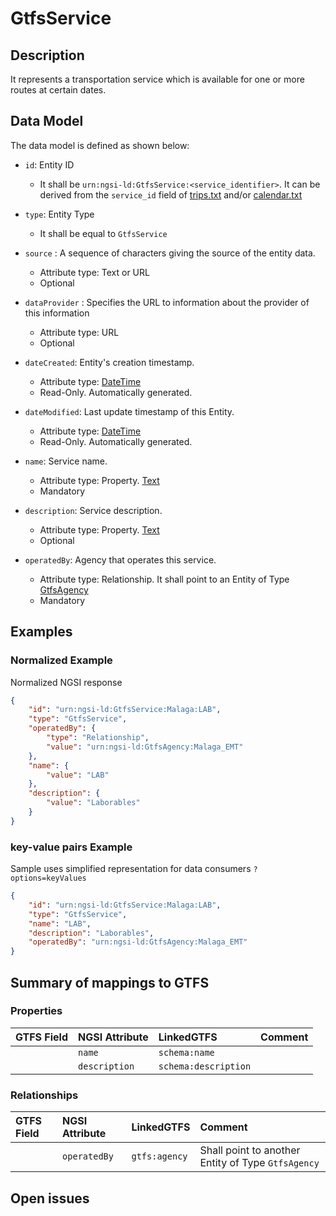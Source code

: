 # GtfsService

## Description

It represents a transportation service which is available for one or more routes
at certain dates.

## Data Model

The data model is defined as shown below:

-   `id`: Entity ID

    -   It shall be `urn:ngsi-ld:GtfsService:<service_identifier>`. It can be
        derived from the `service_id` field of
        [trips.txt](https://developers.google.com/transit/gtfs/reference/#tripstxt)
        and/or
        [calendar.txt](https://developers.google.com/transit/gtfs/reference/#calendartxt)

-   `type`: Entity Type

    -   It shall be equal to `GtfsService`

-   `source` : A sequence of characters giving the source of the entity data.

    -   Attribute type: Text or URL
    -   Optional

-   `dataProvider` : Specifies the URL to information about the provider of this
    information

    -   Attribute type: URL
    -   Optional

-   `dateCreated`: Entity's creation timestamp.

    -   Attribute type: [DateTime](https://schema.org/DateTime)
    -   Read-Only. Automatically generated.

-   `dateModified`: Last update timestamp of this Entity.

    -   Attribute type: [DateTime](https://schema.org/DateTime)
    -   Read-Only. Automatically generated.

-   `name`: Service name.

    -   Attribute type: Property. [Text](https://schema.org/Text)
    -   Mandatory

-   `description`: Service description.

    -   Attribute type: Property. [Text](https://schema.org/Text)
    -   Optional

-   `operatedBy`: Agency that operates this service.
    -   Attribute type: Relationship. It shall point to an Entity of Type
        [GtfsAgency](../../GtfsAgency/doc/spec.md)
    -   Mandatory

## Examples

### Normalized Example

Normalized NGSI response

```json
{
    "id": "urn:ngsi-ld:GtfsService:Malaga:LAB",
    "type": "GtfsService",
    "operatedBy": {
        "type": "Relationship",
        "value": "urn:ngsi-ld:GtfsAgency:Malaga_EMT"
    },
    "name": {
        "value": "LAB"
    },
    "description": {
        "value": "Laborables"
    }
}
```

### key-value pairs Example

Sample uses simplified representation for data consumers `?options=keyValues`

```json
{
    "id": "urn:ngsi-ld:GtfsService:Malaga:LAB",
    "type": "GtfsService",
    "name": "LAB",
    "description": "Laborables",
    "operatedBy": "urn:ngsi-ld:GtfsAgency:Malaga_EMT"
}
```

## Summary of mappings to GTFS

### Properties

| GTFS Field | NGSI Attribute | LinkedGTFS           | Comment |
| :--------- | :------------- | :------------------- | :------ |
|            | `name`         | `schema:name`        |         |
|            | `description`  | `schema:description` |         |

### Relationships

| GTFS Field | NGSI Attribute | LinkedGTFS    | Comment                                            |
| :--------- | :------------- | :------------ | :------------------------------------------------- |
|            | `operatedBy`   | `gtfs:agency` | Shall point to another Entity of Type `GtfsAgency` |

## Open issues
